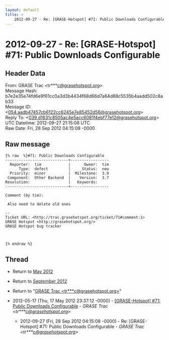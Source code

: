 ```yaml
---
layout: default
title: >
    2012-09-27 - Re: [GRASE-Hotspot] #71: Public Downloads Configurable
---
```


# 2012-09-27 - Re: [GRASE-Hotspot] #71: Public Downloads Configurable

## Header Data

From: GRASE Trac \<tr***c@grasehotspot.org\><br>
Message Hash: b7e2e35e74fd6e9f61cc0a3d3b4434f68d66d7a64d88c5535b4aadd502c8ab33<br>
Message ID: \<054.aadb47457cb6122cc6245e7e85452d56@grasehotspot.org\><br>
Reply To: \<039.d1631c8505ac4e5acc6081f4ebf77e12@grasehotspot.org\><br>
UTC Datetime: 2012-09-27 21:15:08 UTC<br>
Raw Date: Fri, 28 Sep 2012 04:15:08 -0000<br>

## Raw message

```
{% raw  %}#71: Public Downloads Configurable
----------------------------+-----------------
  Reporter:  tim            |      Owner:  tim
      Type:  defect         |     Status:  new
  Priority:  minor          |  Milestone:  3.9
 Component:  Other Backend  |    Version:  3.7
Resolution:                 |   Keywords:
----------------------------+-----------------

Comment (by tim):

 Also need to delete old ones

-- 
Ticket URL: <http://trac.grasehotspot.org/ticket/71#comment:1>
GRASE Hotspot <http://grasehotspot.org/>
GRASE Hotspot bug tracker



{% endraw %}
```

## Thread

+ Return to [May 2012](/archive/2012/05)
+ Return to [September 2012](/archive/2012/09)

+ Return to "[GRASE Trac <tr***c<span>@</span>grasehotspot.org>](/authors/tr___c_at_grasehotspot_org)"

+ 2012-05-17 (Thu, 17 May 2012 23:37:12 -0000) - [[GRASE-Hotspot]  #71: Public Downloads Configurable](/archive/2012/05/58f782679b81e916f34972ca5be29eb48b103e66b5492f9571601da26c489a00) - _GRASE Trac \<tr***c@grasehotspot.org\>_
  + 2012-09-27 (Fri, 28 Sep 2012 04:15:08 -0000) - Re: [GRASE-Hotspot] #71: Public Downloads Configurable - _GRASE Trac \<tr***c@grasehotspot.org\>_

